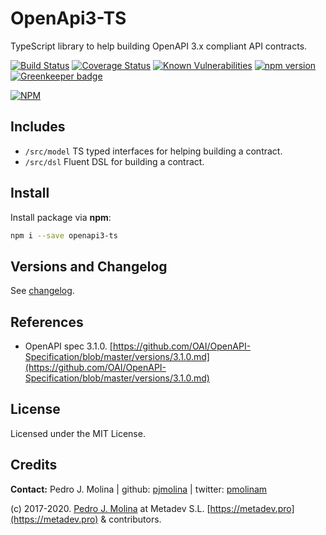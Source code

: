 # OpenApi3-TS

TypeScript library to help building OpenAPI 3.x compliant API contracts.

[![Build Status](https://travis-ci.org/metadevpro/openapi3-ts.svg?branch=master)](https://travis-ci.org/metadevpro/openapi3-ts)
[![Coverage Status](https://coveralls.io/repos/github/metadevpro/openapi3-ts/badge.svg?branch=master)](https://coveralls.io/github/metadevpro/openapi3-ts?branch=master)
[![Known Vulnerabilities](https://snyk.io/test/github/metadevpro/openapi3-ts/badge.svg)](https://snyk.io/test/github/metadevpro/openapi3-ts)
[![npm version](https://badge.fury.io/js/openapi3-ts.svg)](http://badge.fury.io/js/openapi3-ts)
[![Greenkeeper badge](https://badges.greenkeeper.io/metadevpro/openapi3-ts.svg)](https://greenkeeper.io/)

[![NPM](https://nodei.co/npm/openapi3-ts.png?downloads=true&downloadRank=true&stars=true)](https://nodei.co/npm/openapi3-ts/)

## Includes

* `/src/model` TS typed interfaces for helping building a contract.
* `/src/dsl` Fluent DSL for building a contract.

## Install

Install package via **npm**:

```bash
npm i --save openapi3-ts
```

## Versions and Changelog

See [changelog](Changelog.md).

## References

* OpenAPI spec 3.1.0. [https://github.com/OAI/OpenAPI-Specification/blob/master/versions/3.1.0.md](https://github.com/OAI/OpenAPI-Specification/blob/master/versions/3.1.0.md)

## License

Licensed under the MIT License.

## Credits

**Contact:** Pedro J. Molina | github: [pjmolina](https://github.com/pjmolina) | twitter: [pmolinam](https://twitter.com/pmolinam)

(c) 2017-2020. [Pedro J. Molina](http://pjmolina.com) at Metadev S.L. [https://metadev.pro](https://metadev.pro) & contributors.
